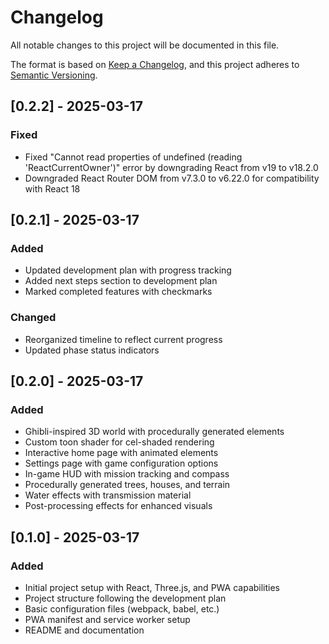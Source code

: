 # Changelog

All notable changes to this project will be documented in this file.

The format is based on [Keep a Changelog](https://keepachangelog.com/en/1.0.0/),
and this project adheres to [Semantic Versioning](https://semver.org/spec/v2.0.0.html).

## [0.2.2] - 2025-03-17

### Fixed
- Fixed "Cannot read properties of undefined (reading 'ReactCurrentOwner')" error by downgrading React from v19 to v18.2.0
- Downgraded React Router DOM from v7.3.0 to v6.22.0 for compatibility with React 18

## [0.2.1] - 2025-03-17

### Added
- Updated development plan with progress tracking
- Added next steps section to development plan
- Marked completed features with checkmarks

### Changed
- Reorganized timeline to reflect current progress
- Updated phase status indicators

## [0.2.0] - 2025-03-17

### Added
- Ghibli-inspired 3D world with procedurally generated elements
- Custom toon shader for cel-shaded rendering
- Interactive home page with animated elements
- Settings page with game configuration options
- In-game HUD with mission tracking and compass
- Procedurally generated trees, houses, and terrain
- Water effects with transmission material
- Post-processing effects for enhanced visuals

## [0.1.0] - 2025-03-17

### Added
- Initial project setup with React, Three.js, and PWA capabilities
- Project structure following the development plan
- Basic configuration files (webpack, babel, etc.)
- PWA manifest and service worker setup
- README and documentation 